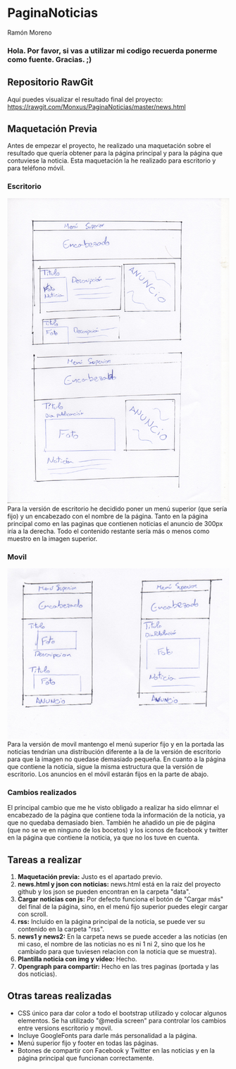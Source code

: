 # PaginaNoticias
Ramón Moreno

### Hola. Por favor, si vas a utilizar mi codigo recuerda ponerme como fuente. Gracias. ;)

## Repositorio RawGit
Aquí puedes visualizar el resultado final del proyecto: https://rawgit.com/Monxus/PaginaNoticias/master/news.html

## Maquetación Previa
Antes de empezar el proyecto, he realizado una maquetación sobre el resultado que quería obtener para la página principal y para la página que contuviese la noticia. Esta maquetación la he realizado para escritorio y para teléfono móvil.
### Escritorio
![Escritorio](https://github.com/Monxus/PaginaNoticias/blob/master/img/pre1.jpg "Escritorio")
Para la versión de escritorio he decidido poner un menú superior (que sería fijo) y un encabezado con el nombre de la página. Tanto en la página principal como en las paginas que contienen noticias el anuncio de 300px iría a la derecha. Todo el contenido restante sería más o menos como muestro en la imagen superior.
### Movil
![Movil](https://github.com/Monxus/PaginaNoticias/blob/master/img/pre2.jpg "Movil")
Para la versión de movil mantengo el menú superior fijo y en la portada las noticias tendrían una distribución diferente a la de la versión de escritorio para que la imagen no quedase demasiado pequeña. En cuanto a la página que contiene la noticia, sigue la misma estructura que la versión de escritorio. Los anuncios en el móvil estarán fijos en la parte de abajo.
### Cambios realizados
El principal cambio que me he visto obligado a realizar ha sido elimnar el encabezado de la página que contiene toda la información de la noticia, ya que no quedaba demasiado bien. También he añadido un pie de página (que no se ve en ninguno de los bocetos) y los iconos de facebook y twitter en la página que contiene la noticia, ya que no los tuve en cuenta.

## Tareas a realizar

1. **Maquetación previa:** Justo es el apartado previo.
2. **news.html y json con noticias:** news.html está en la raiz del proyecto github y los json se pueden encontran en la carpeta "data".
3. **Cargar noticias con js:** Por defecto funciona el botón de "Cargar más" del final de la página, sino, en el menú fijo superior puedes elegir cargar con scroll.
4. **rss:** Incluido en la página principal de la noticia, se puede ver su contenido en la carpeta "rss".
5. **news1 y news2:** En la carpeta news se puede acceder a las noticias (en mi caso, el nombre de las noticias no es ni 1 ni 2, sino que los he cambiado para que tuviesen relacion con la noticia que se muestra).
6. **Plantilla noticia con img y video:** Hecho.
7. **Opengraph para compartir:** Hecho en las tres paginas (portada y las dos noticias).

## Otras tareas realizadas

* CSS único para dar color a todo el bootstrap utilizado y colocar algunos elementos. Se ha utilizado "@media screen" para controlar los cambios entre versions escritorio y movil.
* Incluye GoogleFonts para darle más personalidad a la página.
* Menú superior fijo y footer en todas las páginas.
* Botones de compartir con Facebook y Twitter en las noticias y en la página principal que funcionan correctamente.
